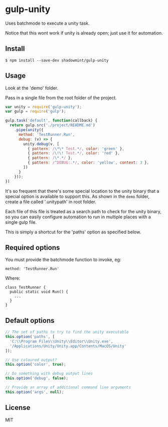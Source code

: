 # gulp-unity

Uses batchmode to execute a unity task.

Notice that this wont work if unity is already open; just use it for automation.

## Install

```
$ npm install --save-dev shadowmint/gulp-unity
```

## Usage

Look at the 'demo' folder.

Pass in a single file from the root folder of the project.

```js
var unity = require('gulp-unity');
var gulp = require('gulp');

gulp.task('default', function(callback) {
  return gulp.src('./project/README.md')
    .pipe(unity({
      method: 'TestRunner.Run',
      debug: (v) => {
        unity.debug(v, [
          { pattern: /\*\* Test.*/, color: 'green' },
          { pattern: /\!\! Test.*/, color: 'red' },
          { pattern: /\*.*/ },
          { pattern: /^DEBUG:.*/, color: 'yellow', context: 3 },
        ])
      }
    }));
})
```

It's so frequent that there's some special location to the unity binary
that a special option is available to support this. As shown in the `demo`
folder, create a file called '.unitypath' in root folder.

Each file of this file is treated as a search path to check for the unity
binary, so you can easily configure automation to run in multiple places 
with a single gulp file. 

This is simply a shortcut for the 'paths' option as specified below.

## Required options

You must provide the batchmode function to invoke, eg:

    method: 'TestRunner.Run'

Where:

    class TestRunner {
      public static void Run() {
        ...
      }
    }

## Default options

```js
// The set of paths to try to find the unity executable
this.option('paths', [
  'C:\\Program Files\\Unity\\Editor\\Unity.exe',
  '/Applications/Unity/Unity.app/Contents/MacOS/Unity'
]);

// Use coloured output?
this.option('color', true);

// Do something with debug output lines
this.option('debug', false);

// Provide an array of additional command line arguments
this.option('args', null);
```

## License

MIT
